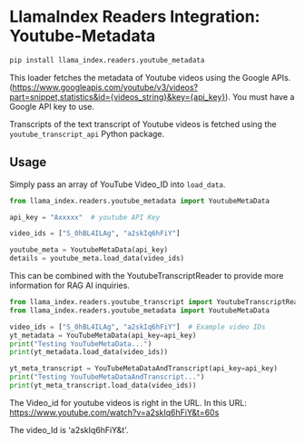 # LlamaIndex Readers Integration: Youtube-Metadata

```bash
pip install llama_index.readers.youtube_metadata
```

This loader fetches the metadata of Youtube videos using the Google APIs. (https://www.googleapis.com/youtube/v3/videos?part=snippet,statistics&id={videos_string}&key={api_key}). You must have a Google API key to use.

Transcripts of the text transcript of Youtube videos is fetched using the `youtube_transcript_api` Python package.

## Usage

Simply pass an array of YouTube Video_ID into `load_data`.

```python
from llama_index.readers.youtube_metadata import YoutubeMetaData

api_key = "Axxxxx"  # youtube API Key

video_ids = ["S_0hBL4ILAg", "a2skIq6hFiY"]

youtube_meta = YoutubeMetaData(api_key)
details = youtube_meta.load_data(video_ids)
```

This can be combined with the YoutubeTranscriptReader to provide more information for RAG AI inquiries.

```python
from llama_index.readers.youtube_transcript import YoutubeTranscriptReader
from llama_index.readers.youtube_metadata import YoutubeMetaData

video_ids = ["S_0hBL4ILAg", "a2skIq6hFiY"]  # Example video IDs
yt_metadata = YouTubeMetaData(api_key=api_key)
print("Testing YouTubeMetaData...")
print(yt_metadata.load_data(video_ids))

yt_meta_transcript = YouTubeMetaDataAndTranscript(api_key=api_key)
print("Testing YouTubeMetaDataAndTranscript...")
print(yt_meta_transcript.load_data(video_ids))
```

The Video_id for youtube videos is right in the URL. In this URL: https://www.youtube.com/watch?v=a2skIq6hFiY&t=60s

The video_Id is 'a2skIq6hFiY&t'.
